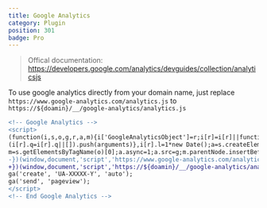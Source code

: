 ```yaml
---
title: Google Analytics
category: Plugin
position: 301
badge: Pro
---
```


> Offical documentation: https://developers.google.com/analytics/devguides/collection/analyticsjs

To use google analytics directly from your domain name, just replace `https://www.google-analytics.com/analytics.js` to `https://${doamin}/__/google-analytics/analytics.js`

```diff
<!-- Google Analytics -->
<script>
(function(i,s,o,g,r,a,m){i['GoogleAnalyticsObject']=r;i[r]=i[r]||function(){
(i[r].q=i[r].q||[]).push(arguments)},i[r].l=1*new Date();a=s.createElement(o),
m=s.getElementsByTagName(o)[0];a.async=1;a.src=g;m.parentNode.insertBefore(a,m)
-})(window,document,'script','https://www.google-analytics.com/analytics.js','ga');
+})(window,document,'script','https://${doamin}/__/google-analytics/analytics.js','ga');
ga('create', 'UA-XXXXX-Y', 'auto');
ga('send', 'pageview');
</script>
<!-- End Google Analytics -->
```
